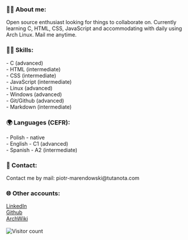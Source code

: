 <h3>🙋‍♂️ About me:</h3>
Open source enthusiast looking for things to collaborate on. Currently learning C, HTML, CSS, JavaScript and accommodating with daily using Arch Linux. Mail me anytime.

<h3>👨‍💻 Skills:</h3>
- C (advanced) <br>
- HTML (intermediate) <br>
- CSS (intermediate) <br>
- JavaScript (intermediate) <br>
- Linux (advanced) <br>
- Windows (advanced) <br>
- Git/Github (advanced) <br>
- Markdown (intermediate) <br>

<h3>🌍 Languages (CEFR):</h3>
- Polish - native <br>
- English - C1 (advanced) <br>
- Spanish - A2 (intermediate) <br>

<h3>💬 Contact:</h3>
Contact me by mail: piotr-marendowski@tutanota.com

<h3>🌐 Other accounts:</h3>
<a href="https://www.linkedin.com/in/piotr-marendowski-350728262">LinkedIn</a><br>
<a href="https://github.com/piotr-marendowski">Github</a><br>
<a href="https://wiki.archlinux.org/title/User:Piotr-Marendowski">ArchWiki</a><br>
<br>
<img src="https://komarev.com/ghpvc/?username=piotr-marendowski&style=flat-square&color=green" title="Visitor count" alt="Visitor count"/>
